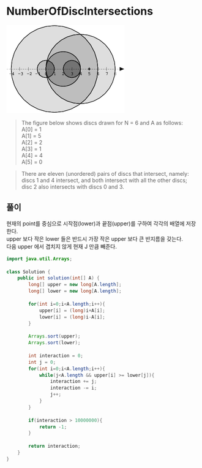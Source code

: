 # NumberOfDiscIntersections
     
    	
     
![screenshot3](/img/numberOfDisk.png)   
    
>The figure below shows discs drawn for N = 6 and A as follows:   
  A[0] = 1     
  A[1] = 5    
  A[2] = 2    
  A[3] = 1    
  A[4] = 4    
  A[5] = 0    
     
> There are eleven (unordered) pairs of discs that intersect, namely:    
discs 1 and 4 intersect, and both intersect with all the other discs;    
disc 2 also intersects with discs 0 and 3.     
      
     
## 풀이
현재의 point를 중심으로 시작점(lower)과 끝점(upper)를 구하여 각각의 배열에 저장한다.   
upper 보다 작은 lower 들은 반드시 가장 작은 upper 보다 큰 반지름을 갖는다.        
다음 upper 에서 겹치지 않게 현재 J 만큼 빼준다.   
   
```java
import java.util.Arrays;

class Solution {
    public int solution(int[] A) {
        long[] upper = new long[A.length];
        long[] lower = new long[A.length];
        
        for(int i=0;i<A.length;i++){
            upper[i] = (long)i+A[i];
            lower[i] = (long)i-A[i];
        }
        
        Arrays.sort(upper);
        Arrays.sort(lower);
        
        int interaction = 0;
        int j = 0;
        for(int i=0;i<A.length;i++){
            while(j<A.length && upper[i] >= lower[j]){
                interaction += j;
                interaction -= i;
                j++;
            }
        }
        
        if(interaction > 10000000){
            return -1;
        }
        
        return interaction;
    }
}
```   